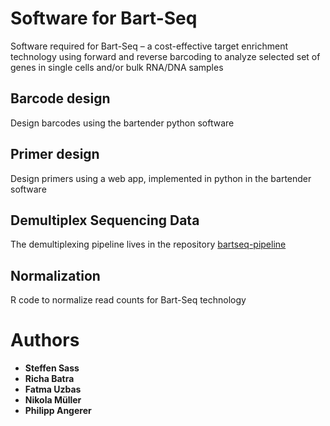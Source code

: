 # Software for Bart-Seq
Software required for Bart-Seq – a cost-effective target enrichment technology using forward and reverse barcoding to analyze selected set of genes in single cells and/or bulk RNA/DNA samples

## Barcode design
Design barcodes using the bartender python software

## Primer design
Design primers using a web app, implemented in python in the bartender software

## Demultiplex Sequencing Data
The demultiplexing pipeline lives in the repository [bartseq-pipeline](https://github.com/theislab/bartseq-pipeline)

## Normalization
R code to normalize read counts for Bart-Seq technology

# Authors

* **Steffen Sass** 
* **Richa Batra**
* **Fatma Uzbas**
* **Nikola Müller**
* **Philipp Angerer**
